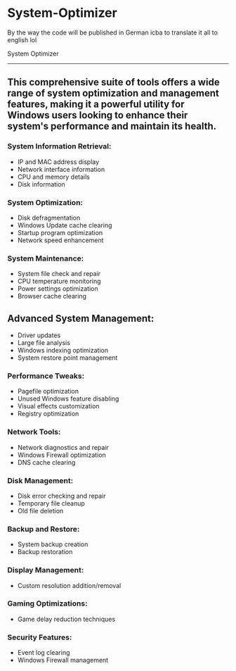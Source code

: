 # System-Optimizer
By the way the code will be published in German icba to translate it all to english lol

System Optimizer 

-----------------------------------------------------------------------------------------------------------------------------------------------------------------------------------------------------------------------------------------
This comprehensive suite of tools offers a wide range of system optimization and management features, making it a powerful utility for Windows users looking to enhance their system's performance and maintain its health.
-----------------------------------------------------------------------------------------------------------------------------------------------------------------------------------------------------------------------------------------

### System Information Retrieval:

  - IP and MAC address display
  - Network interface information
  - CPU and memory details
  - Disk information
### System Optimization:

  - Disk defragmentation
  - Windows Update cache clearing
  - Startup program optimization
  - Network speed enhancement
### System Maintenance:

  - System file check and repair
  - CPU temperature monitoring
  - Power settings optimization
  - Browser cache clearing
## Advanced System Management:

  - Driver updates
  - Large file analysis
  - Windows indexing optimization
  - System restore point management
### Performance Tweaks:

  - Pagefile optimization
  - Unused Windows feature disabling
  - Visual effects customization
  - Registry optimization
    
### Network Tools:

  - Network diagnostics and repair
  - Windows Firewall optimization
  - DNS cache clearing
    
### Disk Management:

  - Disk error checking and repair
  - Temporary file cleanup
  - Old file deletion
### Backup and Restore:

  - System backup creation
  - Backup restoration
### Display Management:

  - Custom resolution addition/removal
### Gaming Optimizations:

   - Game delay reduction techniques
### Security Features:

  - Event log clearing
  - Windows Firewall management
